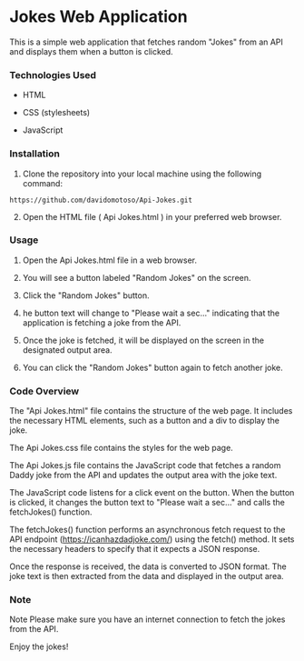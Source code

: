 # Jokes Web Application

This is a simple web application that fetches random "Jokes" from an API and displays them when a button is clicked.

### Technologies Used
- HTML

- CSS (stylesheets)

- JavaScript

### Installation

1. Clone the repository into your local machine using the following command:
```
https://github.com/davidomotoso/Api-Jokes.git
```

2. Open the HTML file ( Api Jokes.html ) in your preferred web browser.

### Usage

1. Open the Api Jokes.html file in a web browser.

2. You will see a button labeled "Random Jokes" on the screen.

3. Click the "Random Jokes" button.

4. he button text will change to "Please wait a sec..." indicating that the application is fetching a joke from the API.

5. Once the joke is fetched, it will be displayed on the screen in the designated output area.

6. You can click the "Random Jokes" button again to fetch another joke.

### Code Overview

The "Api Jokes.html" file contains the structure of the web page. It includes the necessary HTML elements, such as a button and a div to display the joke.

The Api Jokes.css file contains the styles for the web page.

The Api Jokes.js file contains the JavaScript code that fetches a random Daddy joke from the API and updates the output area with the joke text.

The JavaScript code listens for a click event on the button. When the button is clicked, it changes the button text to "Please wait a sec..." and calls the fetchJokes() function.

The fetchJokes() function performs an asynchronous fetch request to the API endpoint (https://icanhazdadjoke.com/) using the fetch() method. It sets the necessary headers to specify that it expects a JSON response.

Once the response is received, the data is converted to JSON format. The joke text is then extracted from the data and displayed in the output area.

### Note

Note
Please make sure you have an internet connection to fetch the jokes from the API.

Enjoy the jokes!
